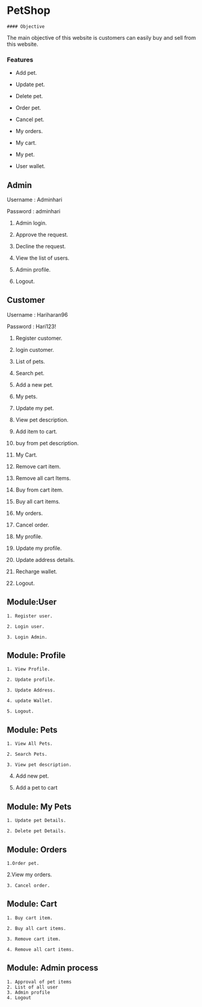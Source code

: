 # PetShop


	#### Objective
  The main objective of this website is customers can easily buy and sell from this website.
  
  ### Features
  
  *  Add pet.
  
  *  Update pet.
  
  *  Delete pet.
  
  *  Order pet.
  
  *  Cancel pet.
  
  *  My orders.
  
  *  My cart.
  
  *  My pet.
  
  *  User wallet.
  
	
  ## Admin
  
  Username : Adminhari
  
  Password : adminhari
  
  1. Admin login.
  
  2. Approve the request.
  
  3. Decline the request.
  
  4. View the list of users.
  
  5. Admin profile.
  
  6. Logout.
   
  
  ## Customer
  
  Username : Hariharan96
  
  Password : Hari123!
  
  1. Register customer.
  
  2. login customer.
  
  3. List of pets.
  
  4. Search pet.
  
  5. Add a new pet.
  
  6. My pets.
  
  7. Update my pet.
  
  8. View pet description.
  
  9. Add item to cart.
  
  10. buy from pet description.
  
  11. My Cart.
  
  12. Remove cart item.
  
  13. Remove all cart Items.
  
  14. Buy from cart item.
  
  15. Buy all cart items.
  
  16. My orders.
  
  17. Cancel order.
  
  18. My profile.
  
  19. Update my profile.
  
  20. Update address details.
  
  21. Recharge wallet.
  
  22. Logout.

## Module:User	

	1. Register user.

	2. Login user.

	3. Login Admin.

## Module: Profile	

	1. View Profile.

	2. Update profile.

	3. Update Address.

	4. update Wallet.

	5. Logout.

##  Module: Pets

	1. View All Pets.

	2. Search Pets.

	3. View pet description.

  4. Add new pet.

  5. Add a pet to cart

##  Module: My Pets

	1. Update pet Details.

	2. Delete pet Details.

##  Module: Orders 

	1.Order pet.

  2.View my orders.

	3. Cancel order.

##  Module: Cart

	1. Buy cart item.

	2. Buy all cart items.

	3. Remove cart item.

	4. Remove all cart items.



  

##  Module: Admin process
	1. Approval of pet items
	2. List of all user
	3. Admin profile
	4. Logout 